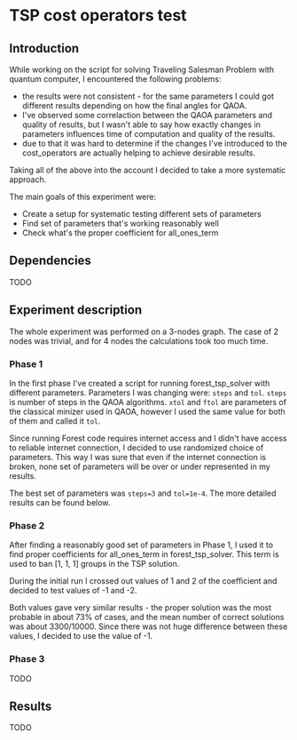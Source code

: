 # TSP cost operators test

## Introduction

While working on the script for solving Traveling Salesman Problem with quantum computer, I encountered the following problems:

- the results were not consistent - for the same parameters I could got different results depending on how the final angles for QAOA.
- I've observed some correlaction between the QAOA parameters and quality of results, but I wasn't able to say how exactly changes in parameters influences time of computation and quality of the results.
- due to that it was hard to determine if the changes I've introduced to the cost_operators are actually helping to achieve desirable results.

Taking all of the above into the account I decided to take a more systematic approach.

The main goals of this experiment were:
- Create a setup for systematic testing different sets of parameters
- Find set of parameters that's working reasonably well
- Check what's the proper coefficient for all_ones_term 

## Dependencies

TODO

## Experiment description

The whole experiment was performed on a 3-nodes graph. 
The case of 2 nodes was trivial, and for 4 nodes the calculations took too much time.

### Phase 1

In the first phase I've created a script for running forest_tsp_solver with different parameters.
Parameters I was changing were: `steps` and `tol`.  `steps` is number of steps in the QAOA algorithms. `xtol` and `ftol` are parameters of the classical minizer used in QAOA, however I used the same value for both of them and called it `tol`.

Since running Forest code requires internet access and I didn't have access to reliable internet connection, I decided to use randomized choice of parameters. 
This way I was sure that even if the internet connection is broken, none set of parameters will be over or under represented in my results.

The best set of parameters was `steps=3` and `tol=1e-4`. The more detailed results can be found below.

### Phase 2

After finding a reasonably good set of parameters in Phase 1, I used it to find proper coefficients for all_ones_term in forest_tsp_solver.
This term is used to ban [1, 1, 1] groups in the TSP solution.

During the initial run I crossed out values of 1 and 2 of the coefficient and decided to test values of -1 and -2.

Both values gave very similar results - the proper solution was the most probable in about 73% of cases, and the mean number of correct solutions was about 3300/10000.
Since there was not huge difference between these values, I decided to use the value of -1.

### Phase 3

TODO

## Results

TODO